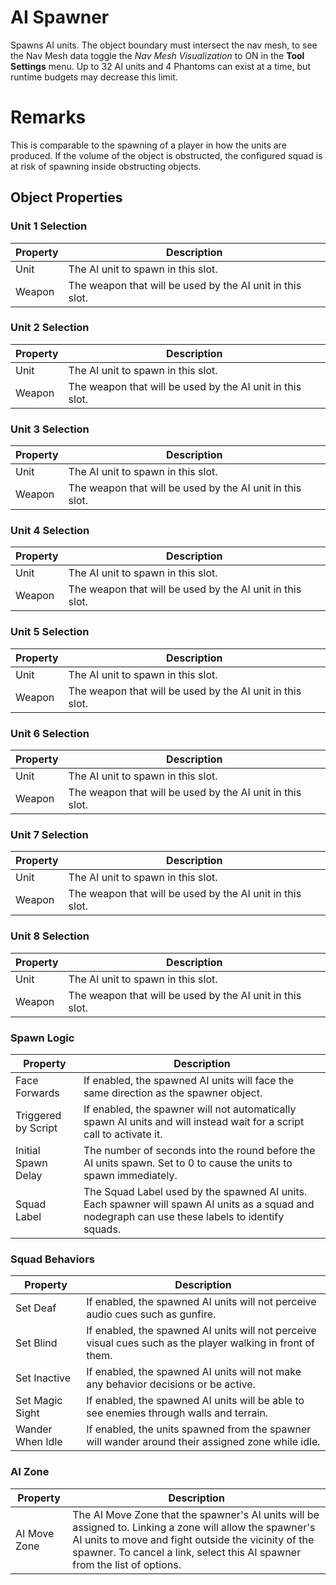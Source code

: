 # AI Spawner

Spawns AI units. The object boundary must intersect the nav mesh, to see the Nav Mesh data
toggle the *Nav Mesh Visualization* to ON in the **Tool Settings** menu. Up to 32 AI units and 4 Phantoms can exist at a 
time, but runtime budgets may decrease this limit.

# Remarks

This is comparable to the spawning of a player in how the units are produced. If the volume of the object is obstructed, 
the configured squad is at risk of spawning inside obstructing objects.

## Object Properties

### Unit 1 Selection
| Property | Description                                              |
|----------|----------------------------------------------------------|
| Unit     | The AI unit to spawn in this slot.                       |
| Weapon   | The weapon that will be used by the AI unit in this slot.|

### Unit 2 Selection
| Property | Description                                              |
|----------|----------------------------------------------------------|
| Unit     | The AI unit to spawn in this slot.                       |
| Weapon   | The weapon that will be used by the AI unit in this slot.|

### Unit 3 Selection
| Property | Description                                              |
|----------|----------------------------------------------------------|
| Unit     | The AI unit to spawn in this slot.                       |
| Weapon   | The weapon that will be used by the AI unit in this slot.|

### Unit 4 Selection
| Property | Description                                              |
|----------|----------------------------------------------------------|
| Unit     | The AI unit to spawn in this slot.                       |
| Weapon   | The weapon that will be used by the AI unit in this slot.|

### Unit 5 Selection
| Property | Description                                              |
|----------|----------------------------------------------------------|
| Unit     | The AI unit to spawn in this slot.                       |
| Weapon   | The weapon that will be used by the AI unit in this slot.|

### Unit 6 Selection
| Property | Description                                              |
|----------|----------------------------------------------------------|
| Unit     | The AI unit to spawn in this slot.                       |
| Weapon   | The weapon that will be used by the AI unit in this slot.|

### Unit 7 Selection
| Property | Description                                              |
|----------|----------------------------------------------------------|
| Unit     | The AI unit to spawn in this slot.                       |
| Weapon   | The weapon that will be used by the AI unit in this slot.|

### Unit 8 Selection
| Property | Description                                              |
|----------|----------------------------------------------------------|
| Unit     | The AI unit to spawn in this slot.                       |
| Weapon   | The weapon that will be used by the AI unit in this slot.|

### Spawn Logic
| Property            | Description                                                                                                                                      |
|---------------------|--------------------------------------------------------------------------------------------------------------------------------------------------|
| Face Forwards       | If enabled, the spawned AI units will face the same direction as the spawner object.                                                             |
| Triggered by Script | If enabled, the spawner will not automatically spawn AI units and will instead wait for a script call to activate it.                            |
| Initial Spawn Delay | The number of seconds into the round before the AI units spawn. Set to 0 to cause the units to spawn immediately.                                |
| Squad Label		  | The Squad Label used by the spawned AI units. Each spawner will spawn AI units as a squad and nodegraph can use these labels to identify squads. |

### Squad Behaviors
| Property         | Description                                                                                                 |
|------------------|-------------------------------------------------------------------------------------------------------------|
| Set Deaf         | If enabled, the spawned AI units will not perceive audio cues such as gunfire.                              |
| Set Blind        | If enabled, the spawned AI units will not perceive visual cues such as the player walking in front of them. |
| Set Inactive     | If enabled, the spawned AI units will not make any behavior decisions or be active.                         |
| Set Magic Sight  | If enabled, the spawned AI units will be able to see enemies through walls and terrain.                     |
| Wander When Idle | If enabled, the units spawned from the spawner will wander around their assigned zone while idle.           |

### AI Zone
| Property     | Description                                                                                                                                                                                                                                  |
|--------------|----------------------------------------------------------------------------------------------------------------------------------------------------------------------------------------------------------------------------------------------|
| AI Move Zone | The AI Move Zone that the spawner's AI units will be assigned to. Linking a zone will allow the spawner's AI units to move and fight outside the vicinity of the spawner. To cancel a link, select this AI spawner from the list of options. |